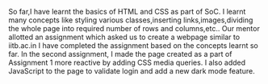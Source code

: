 So far,I have learnt the basics of HTML and CSS as part of SoC.
I learnt many concepts like styling various classes,inserting links,images,dividing the whole page into required number of rows and columns,etc..
Our mentor allotted an assignment which asked us to create a webpage similar to iitb.ac.in
I have completed the assignment based on the concepts learnt so far.
In the second assignment, I made the page created as a part of Assignment 1 more reactive by adding CSS media queries.
I also added JavaScript to the page to validate login and add a new dark mode feature.
